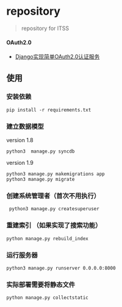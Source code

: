 # repository

> repository for ITSS


#### OAuth2.0

- [Django实现简单OAuth2.0认证服务](http://bozpy.sinaapp.com/blog/27)



## 使用

### 安装依赖

    pip install -r requirements.txt

### 建立数据模型

version 1.8

    python3  manage.py syncdb

version 1.9

    python3 manage.py makemigrations app
    python3 manage.py migrate


### 创建系统管理者（首次不用执行）

     python3 manage.py createsuperuser


### 重建索引 （如果实现了搜索功能）

    python manage.py rebuild_index


### 运行服务器

    python3 manage.py runserver 0.0.0.0:8000


### 实际部署需要将静态文件

    python manage.py collectstatic

